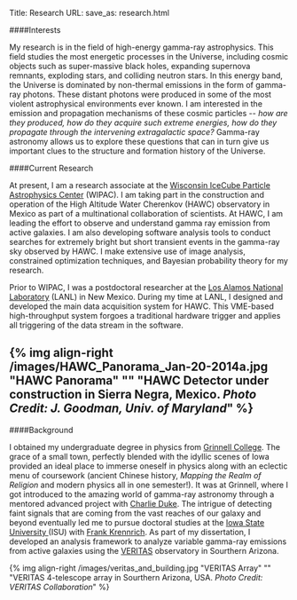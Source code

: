 Title: Research
URL:
save_as: research.html

####Interests
  
My research is in the field of high-energy gamma-ray astrophysics. This field
studies the most energetic processes in the Universe, including cosmic objects
such as super-massive black holes, expanding supernova remnants, exploding
stars, and colliding neutron stars. In this energy band, the Universe is
dominated by non-thermal emissions in the form of gamma-ray photons. These
distant photons were produced in some of the most violent astrophysical
environments ever known. I am interested in the emission and propagation
mechanisms of these cosmic particles -- *how are they produced, how do they
acquire such extreme energies, how do they propagate through the intervening
extragalactic space?* Gamma-ray astronomy allows us to explore these questions
that can in turn give us important clues to the structure and formation history
of the Universe.


####Current Research
  
At present, I am a research associate at the [Wisconsin IceCube Particle
Astrophysics Center](www.wipac.wisc.edu) (WIPAC). I am taking part in the
construction  and operation of the High Altitude Water Cherenkov (HAWC)
observatory in Mexico as part of a multinational collaboration of scientists.
At HAWC, I am leading the effort to observe and understand gamma ray emission
from active galaxies. I am also developing software analysis tools to conduct searches for
extremely bright but short transient events in the gamma-ray sky observed by
HAWC. I make extensive use of image analysis, constrained optimization
techniques, and Bayesian probability theory for my research.

Prior to WIPAC, I was a postdoctoral researcher at the [Los Alamos National
Laboratory](lanl.gov) (LANL) in New Mexico. During my time at LANL, I designed
and developed the main data acquisition system for HAWC. This VME-based
high-throughput system forgoes a traditional hardware trigger and applies all
triggering of the data stream in the software. 

{% img align-right /images/HAWC_Panorama_Jan-20-2014a.jpg "HAWC Panorama" "" "HAWC Detector under construction in Sierra Negra, Mexico. *Photo Credit: J. Goodman, Univ. of Maryland*" %}
--------

####Background
  

I obtained my undergraduate degree in physics from [Grinnell
College](www.grinnell.edu).  The grace of a small town, perfectly blended with
the idyllic scenes of Iowa provided an ideal place to immerse oneself in physics
along with an eclectic menu of coursework (ancient Chinese history, *Mapping
the Realm of Religion* and modern physics all in one semester!). It was at
Grinnell, where I got introduced to the amazing world of gamma-ray astronomy
through a mentored advanced project with [Charlie
Duke](http://www.grinnell.edu/users/duke). The intrigue of
detecting faint signals that are coming from the vast reaches of our galaxy and
beyond eventually led me to pursue doctoral studies at the [Iowa State University
](www.iastate.edu)(ISU) with [Frank
Krennrich](http://www.physastro.iastate.edu/directory/krennich). As part of my
dissertation, I developed an analysis framework to analyze variable
gamma-ray emissions from active galaxies using the
[VERITAS](veritas.sao.arizona.edu) observatory in Sourthern Arizona.


{% img align-right /images/veritas_and_building.jpg "VERITAS Array" "" "VERITAS 4-telescope array in Sourthern Arizona, USA. *Photo Credit: VERITAS Collaboration*" %}




